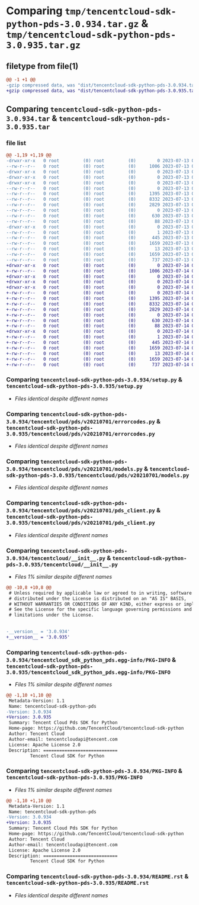 # Comparing `tmp/tencentcloud-sdk-python-pds-3.0.934.tar.gz` & `tmp/tencentcloud-sdk-python-pds-3.0.935.tar.gz`

## filetype from file(1)

```diff
@@ -1 +1 @@
-gzip compressed data, was "dist/tencentcloud-sdk-python-pds-3.0.934.tar", last modified: Thu Jul 13 00:30:45 2023, max compression
+gzip compressed data, was "dist/tencentcloud-sdk-python-pds-3.0.935.tar", last modified: Fri Jul 14 00:35:50 2023, max compression
```

## Comparing `tencentcloud-sdk-python-pds-3.0.934.tar` & `tencentcloud-sdk-python-pds-3.0.935.tar`

### file list

```diff
@@ -1,19 +1,19 @@
-drwxr-xr-x   0 root         (0) root         (0)        0 2023-07-13 00:30:45.000000 tencentcloud-sdk-python-pds-3.0.934/
--rw-r--r--   0 root         (0) root         (0)     1006 2023-07-13 00:30:45.000000 tencentcloud-sdk-python-pds-3.0.934/setup.py
-drwxr-xr-x   0 root         (0) root         (0)        0 2023-07-13 00:30:45.000000 tencentcloud-sdk-python-pds-3.0.934/tencentcloud/
-drwxr-xr-x   0 root         (0) root         (0)        0 2023-07-13 00:30:45.000000 tencentcloud-sdk-python-pds-3.0.934/tencentcloud/pds/
-drwxr-xr-x   0 root         (0) root         (0)        0 2023-07-13 00:30:45.000000 tencentcloud-sdk-python-pds-3.0.934/tencentcloud/pds/v20210701/
--rw-r--r--   0 root         (0) root         (0)        0 2023-07-13 00:30:45.000000 tencentcloud-sdk-python-pds-3.0.934/tencentcloud/pds/v20210701/__init__.py
--rw-r--r--   0 root         (0) root         (0)     1395 2023-07-13 00:30:45.000000 tencentcloud-sdk-python-pds-3.0.934/tencentcloud/pds/v20210701/errorcodes.py
--rw-r--r--   0 root         (0) root         (0)     8332 2023-07-13 00:30:45.000000 tencentcloud-sdk-python-pds-3.0.934/tencentcloud/pds/v20210701/models.py
--rw-r--r--   0 root         (0) root         (0)     2829 2023-07-13 00:30:45.000000 tencentcloud-sdk-python-pds-3.0.934/tencentcloud/pds/v20210701/pds_client.py
--rw-r--r--   0 root         (0) root         (0)        0 2023-07-13 00:30:45.000000 tencentcloud-sdk-python-pds-3.0.934/tencentcloud/pds/__init__.py
--rw-r--r--   0 root         (0) root         (0)      630 2023-07-13 00:30:45.000000 tencentcloud-sdk-python-pds-3.0.934/tencentcloud/__init__.py
--rw-r--r--   0 root         (0) root         (0)       88 2023-07-13 00:30:45.000000 tencentcloud-sdk-python-pds-3.0.934/setup.cfg
-drwxr-xr-x   0 root         (0) root         (0)        0 2023-07-13 00:30:45.000000 tencentcloud-sdk-python-pds-3.0.934/tencentcloud_sdk_python_pds.egg-info/
--rw-r--r--   0 root         (0) root         (0)        1 2023-07-13 00:30:45.000000 tencentcloud-sdk-python-pds-3.0.934/tencentcloud_sdk_python_pds.egg-info/dependency_links.txt
--rw-r--r--   0 root         (0) root         (0)      445 2023-07-13 00:30:45.000000 tencentcloud-sdk-python-pds-3.0.934/tencentcloud_sdk_python_pds.egg-info/SOURCES.txt
--rw-r--r--   0 root         (0) root         (0)     1659 2023-07-13 00:30:45.000000 tencentcloud-sdk-python-pds-3.0.934/tencentcloud_sdk_python_pds.egg-info/PKG-INFO
--rw-r--r--   0 root         (0) root         (0)       13 2023-07-13 00:30:45.000000 tencentcloud-sdk-python-pds-3.0.934/tencentcloud_sdk_python_pds.egg-info/top_level.txt
--rw-r--r--   0 root         (0) root         (0)     1659 2023-07-13 00:30:45.000000 tencentcloud-sdk-python-pds-3.0.934/PKG-INFO
--rw-r--r--   0 root         (0) root         (0)      737 2023-07-13 00:30:45.000000 tencentcloud-sdk-python-pds-3.0.934/README.rst
+drwxr-xr-x   0 root         (0) root         (0)        0 2023-07-14 00:35:50.000000 tencentcloud-sdk-python-pds-3.0.935/
+-rw-r--r--   0 root         (0) root         (0)     1006 2023-07-14 00:35:50.000000 tencentcloud-sdk-python-pds-3.0.935/setup.py
+drwxr-xr-x   0 root         (0) root         (0)        0 2023-07-14 00:35:50.000000 tencentcloud-sdk-python-pds-3.0.935/tencentcloud/
+drwxr-xr-x   0 root         (0) root         (0)        0 2023-07-14 00:35:50.000000 tencentcloud-sdk-python-pds-3.0.935/tencentcloud/pds/
+drwxr-xr-x   0 root         (0) root         (0)        0 2023-07-14 00:35:50.000000 tencentcloud-sdk-python-pds-3.0.935/tencentcloud/pds/v20210701/
+-rw-r--r--   0 root         (0) root         (0)        0 2023-07-14 00:35:50.000000 tencentcloud-sdk-python-pds-3.0.935/tencentcloud/pds/v20210701/__init__.py
+-rw-r--r--   0 root         (0) root         (0)     1395 2023-07-14 00:35:50.000000 tencentcloud-sdk-python-pds-3.0.935/tencentcloud/pds/v20210701/errorcodes.py
+-rw-r--r--   0 root         (0) root         (0)     8332 2023-07-14 00:35:50.000000 tencentcloud-sdk-python-pds-3.0.935/tencentcloud/pds/v20210701/models.py
+-rw-r--r--   0 root         (0) root         (0)     2829 2023-07-14 00:35:50.000000 tencentcloud-sdk-python-pds-3.0.935/tencentcloud/pds/v20210701/pds_client.py
+-rw-r--r--   0 root         (0) root         (0)        0 2023-07-14 00:35:50.000000 tencentcloud-sdk-python-pds-3.0.935/tencentcloud/pds/__init__.py
+-rw-r--r--   0 root         (0) root         (0)      630 2023-07-14 00:35:50.000000 tencentcloud-sdk-python-pds-3.0.935/tencentcloud/__init__.py
+-rw-r--r--   0 root         (0) root         (0)       88 2023-07-14 00:35:50.000000 tencentcloud-sdk-python-pds-3.0.935/setup.cfg
+drwxr-xr-x   0 root         (0) root         (0)        0 2023-07-14 00:35:50.000000 tencentcloud-sdk-python-pds-3.0.935/tencentcloud_sdk_python_pds.egg-info/
+-rw-r--r--   0 root         (0) root         (0)        1 2023-07-14 00:35:50.000000 tencentcloud-sdk-python-pds-3.0.935/tencentcloud_sdk_python_pds.egg-info/dependency_links.txt
+-rw-r--r--   0 root         (0) root         (0)      445 2023-07-14 00:35:50.000000 tencentcloud-sdk-python-pds-3.0.935/tencentcloud_sdk_python_pds.egg-info/SOURCES.txt
+-rw-r--r--   0 root         (0) root         (0)     1659 2023-07-14 00:35:50.000000 tencentcloud-sdk-python-pds-3.0.935/tencentcloud_sdk_python_pds.egg-info/PKG-INFO
+-rw-r--r--   0 root         (0) root         (0)       13 2023-07-14 00:35:50.000000 tencentcloud-sdk-python-pds-3.0.935/tencentcloud_sdk_python_pds.egg-info/top_level.txt
+-rw-r--r--   0 root         (0) root         (0)     1659 2023-07-14 00:35:50.000000 tencentcloud-sdk-python-pds-3.0.935/PKG-INFO
+-rw-r--r--   0 root         (0) root         (0)      737 2023-07-14 00:35:50.000000 tencentcloud-sdk-python-pds-3.0.935/README.rst
```

### Comparing `tencentcloud-sdk-python-pds-3.0.934/setup.py` & `tencentcloud-sdk-python-pds-3.0.935/setup.py`

 * *Files identical despite different names*

### Comparing `tencentcloud-sdk-python-pds-3.0.934/tencentcloud/pds/v20210701/errorcodes.py` & `tencentcloud-sdk-python-pds-3.0.935/tencentcloud/pds/v20210701/errorcodes.py`

 * *Files identical despite different names*

### Comparing `tencentcloud-sdk-python-pds-3.0.934/tencentcloud/pds/v20210701/models.py` & `tencentcloud-sdk-python-pds-3.0.935/tencentcloud/pds/v20210701/models.py`

 * *Files identical despite different names*

### Comparing `tencentcloud-sdk-python-pds-3.0.934/tencentcloud/pds/v20210701/pds_client.py` & `tencentcloud-sdk-python-pds-3.0.935/tencentcloud/pds/v20210701/pds_client.py`

 * *Files identical despite different names*

### Comparing `tencentcloud-sdk-python-pds-3.0.934/tencentcloud/__init__.py` & `tencentcloud-sdk-python-pds-3.0.935/tencentcloud/__init__.py`

 * *Files 1% similar despite different names*

```diff
@@ -10,8 +10,8 @@
 # Unless required by applicable law or agreed to in writing, software
 # distributed under the License is distributed on an "AS IS" BASIS,
 # WITHOUT WARRANTIES OR CONDITIONS OF ANY KIND, either express or implied.
 # See the License for the specific language governing permissions and
 # limitations under the License.
 
 
-__version__ = '3.0.934'
+__version__ = '3.0.935'
```

### Comparing `tencentcloud-sdk-python-pds-3.0.934/tencentcloud_sdk_python_pds.egg-info/PKG-INFO` & `tencentcloud-sdk-python-pds-3.0.935/tencentcloud_sdk_python_pds.egg-info/PKG-INFO`

 * *Files 1% similar despite different names*

```diff
@@ -1,10 +1,10 @@
 Metadata-Version: 1.1
 Name: tencentcloud-sdk-python-pds
-Version: 3.0.934
+Version: 3.0.935
 Summary: Tencent Cloud Pds SDK for Python
 Home-page: https://github.com/TencentCloud/tencentcloud-sdk-python
 Author: Tencent Cloud
 Author-email: tencentcloudapi@tencent.com
 License: Apache License 2.0
 Description: ============================
         Tencent Cloud SDK for Python
```

### Comparing `tencentcloud-sdk-python-pds-3.0.934/PKG-INFO` & `tencentcloud-sdk-python-pds-3.0.935/PKG-INFO`

 * *Files 1% similar despite different names*

```diff
@@ -1,10 +1,10 @@
 Metadata-Version: 1.1
 Name: tencentcloud-sdk-python-pds
-Version: 3.0.934
+Version: 3.0.935
 Summary: Tencent Cloud Pds SDK for Python
 Home-page: https://github.com/TencentCloud/tencentcloud-sdk-python
 Author: Tencent Cloud
 Author-email: tencentcloudapi@tencent.com
 License: Apache License 2.0
 Description: ============================
         Tencent Cloud SDK for Python
```

### Comparing `tencentcloud-sdk-python-pds-3.0.934/README.rst` & `tencentcloud-sdk-python-pds-3.0.935/README.rst`

 * *Files identical despite different names*

